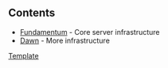 Contents
--------

 * [Fundamentum](https://github.com/elos/projects/blob/master/fundamentum.md) - Core server infrastructure
 * [Dawn](https://github.com/elos/projects/blob/master/dawn.md) - More infrastructure




[Template](https://github.com/elos/projects/blob/master/template.md)


